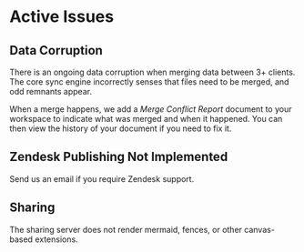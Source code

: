 # Active Issues

## Data Corruption
There is an ongoing data corruption when merging data between 3+ clients.  The core sync engine incorrectly senses that files need to be merged, and odd remnants appear. 

When a merge happens, we add a *Merge Conflict Report* document to your workspace to indicate what was merged and when it happened.  You can then view the history of your document if you need to fix it.

## Zendesk Publishing Not Implemented
Send us an email if you require Zendesk support.

## Sharing
The sharing server does not render mermaid, fences, or other canvas-based extensions.
<!--stackedit_data:
eyJoaXN0b3J5IjpbLTE4NjgzODkxMzYsMTU1NjU4OTU0NSw2MT
YzOTQ3MjQsLTg5NTU2MTI4LC0xODg3MTU2NTgwLC0xNDIyOTcz
NzI2LDEyODAzMjg1OTUsLTE2OTIyMDU4MzMsMTQwMDM3ODU3NS
wxODUxMTczNzM3LDg5MzU1MDE2OCwtNjM2Nzk1MzMzLC02MzY2
NzgyMjksNTQ3NTE4MjMxLC00MDM0MTU5MTNdfQ==
-->